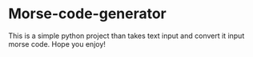 # Morse-code-generator
This is a simple python project than takes text input and convert it input morse code. Hope you enjoy!
